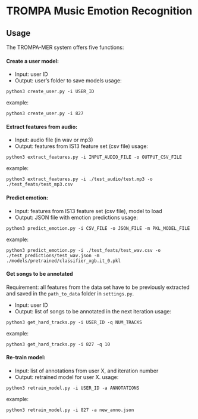 # TROMPA Music Emotion Recognition

## Usage
The TROMPA-MER system offers five functions:

#### Create a user model:
- Input: user ID
- Output: user’s folder to save models 
usage: 
```
python3 create_user.py -i USER_ID
```
example: 
```
python3 create_user.py -i 827
```

#### Extract features from audio:
- Input: audio file (in wav or mp3)
- Output: features from IS13 feature set (csv file)
usage: 
```
python3 extract_features.py -i INPUT_AUDIO_FILE -o OUTPUT_CSV_FILE
```
example: 
```
python3 extract_features.py -i ./test_audio/test.mp3 -o ./test_feats/test_mp3.csv
```

#### Predict emotion:
- Input: features from IS13 feature set (csv file), model to load
- Output: JSON file with emotion predictions
usage: 
```
python3 predict_emotion.py -i CSV_FILE -o JSON_FILE -m PKL_MODEL_FILE
```
example: 
```
python3 predict_emotion.py -i ./test_feats/test_wav.csv -o ./test_predictions/test_wav.json -m ./models/pretrained/classifier_xgb.it_0.pkl
```

#### Get songs to be annotated
Requirement: all features from the data set have to be previously extracted and saved in the `path_to_data` folder in `settings.py`.
- Input: user ID
- Output: list of songs to be annotated in the next iteration
usage:
```
python3 get_hard_tracks.py -i USER_ID -q NUM_TRACKS 
```
example: 
```
python3 get_hard_tracks.py -i 827 -q 10 
```

#### Re-train model:
- Input: list of annotations from user X, and iteration number
- Output: retrained model for user X.
usage: 
```
python3 retrain_model.py -i USER_ID -a ANNOTATIONS
```
example:
```
python3 retrain_model.py -i 827 -a new_anno.json
```